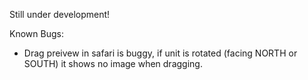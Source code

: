 Still under development!

Known Bugs:

- Drag preivew in safari is buggy, if unit is rotated (facing NORTH or
  SOUTH) it shows no image when dragging.
